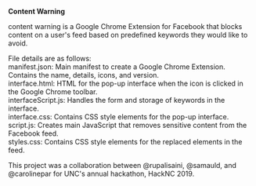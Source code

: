 **Content Warning**

content warning is a Google Chrome Extension for Facebook that blocks content on a user's feed based on predefined keywords they would like to avoid.

File details are as follows:<br>
manifest.json: Main manifest to create a Google Chrome Extension. Contains the name, details, icons, and version.<br>
interface.html: HTML for the pop-up interface when the icon is clicked in the Google Chrome toolbar.<br>
interfaceScript.js: Handles the form and storage of keywords in the interface.<br>
interface.css: Contains CSS style elements for the pop-up interface.<br>
script.js: Creates main JavaScript that removes sensitive content from the Facebook feed.<br>
styles.css: Contains CSS style elements for the replaced elements in the feed.



This project was a collaboration between @rupalisaini, @samauld, and @carolinepar for UNC's annual hackathon, HackNC 2019.
